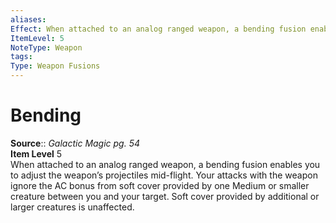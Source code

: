 ```yaml
---
aliases: 
Effect: When attached to an analog ranged weapon, a bending fusion enables you to adjust the weapon’s projectiles mid-flight. Your attacks with the weapon ignore the AC bonus from soft cover provided by one Medium or smaller creature between you and your target. Soft cover provided by additional or larger creatures is unaffected.
ItemLevel: 5
NoteType: Weapon
tags: 
Type: Weapon Fusions
---
```


# Bending

**Source**:: _Galactic Magic pg. 54_  
**Item Level** 5  
When attached to an analog ranged weapon, a bending fusion enables you to adjust the weapon’s projectiles mid-flight. Your attacks with the weapon ignore the AC bonus from soft cover provided by one Medium or smaller creature between you and your target. Soft cover provided by additional or larger creatures is unaffected.
